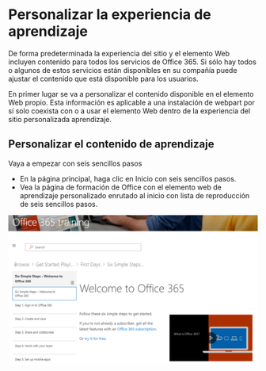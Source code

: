 # <a name="customize-the-training-experience"></a>Personalizar la experiencia de aprendizaje

De forma predeterminada la experiencia del sitio y el elemento Web incluyen contenido para todos los servicios de Office 365.  Si sólo hay todos o algunos de estos servicios están disponibles en su compañía puede ajustar el contenido que está disponible para los usuarios.  

En primer lugar se va a personalizar el contenido disponible en el elemento Web propio.  Esta información es aplicable a una instalación de webpart por sí solo coexista con o a usar el elemento Web dentro de la experiencia del sitio personalizada aprendizaje. 

## <a name="customizing-the-training-content"></a>Personalizar el contenido de aprendizaje


Vaya a empezar con seis sencillos pasos
- En la página principal, haga clic en Inicio con seis sencillos pasos. 
- Vea la página de formación de Office con el elemento web de aprendizaje personalizado enrutado al inicio con lista de reproducción de seis sencillos pasos.  

![Lista de reproducción de seis pasos](media/clo365sixsteps.png)
